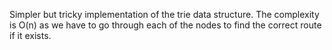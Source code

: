 Simpler but tricky implementation of the trie data structure.
The complexity is O(n) as we have to go through each of the nodes to find the correct route if it exists.